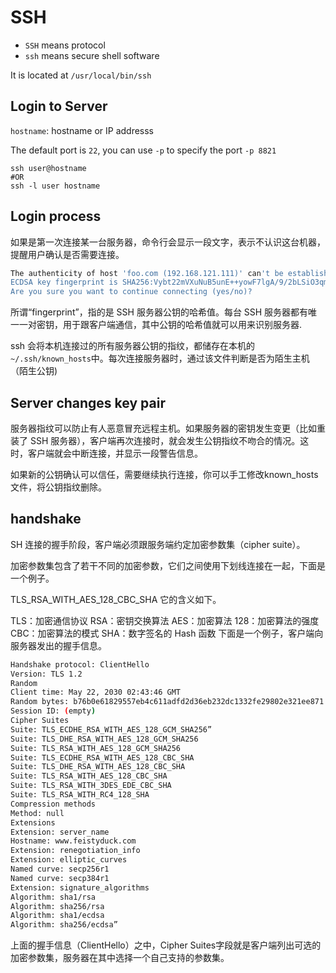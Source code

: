 # SSH

- `SSH` means protocol 
- `ssh` means secure shell software

It is located at `/usr/local/bin/ssh`


## Login to Server

`hostname`: hostname or IP addresss

The default port is `22`, you can use `-p` to specify the port `-p 8821`
```shell
ssh user@hostname 
#OR
ssh -l user hostname
```

## Login process

如果是第一次连接某一台服务器，命令行会显示一段文字，表示不认识这台机器，提醒用户确认是否需要连接。
```bash
The authenticity of host 'foo.com (192.168.121.111)' can't be established.
ECDSA key fingerprint is SHA256:Vybt22mVXuNuB5unE++yowF7lgA/9/2bLSiO3qmYWBY.
Are you sure you want to continue connecting (yes/no)?
```
所谓“fingerprint”，指的是 SSH 服务器公钥的哈希值。每台 SSH 服务器都有唯一一对密钥，用于跟客户端通信，其中公钥的哈希值就可以用来识别服务器.

ssh 会将本机连接过的所有服务器公钥的指纹，都储存在本机的`~/.ssh/known_hosts`中。每次连接服务器时，通过该文件判断是否为陌生主机（陌生公钥)

## Server changes key pair

服务器指纹可以防止有人恶意冒充远程主机。如果服务器的密钥发生变更（比如重装了 SSH 服务器），客户端再次连接时，就会发生公钥指纹不吻合的情况。这时，客户端就会中断连接，并显示一段警告信息。

如果新的公钥确认可以信任，需要继续执行连接，你可以手工修改known_hosts文件，将公钥指纹删除。

## handshake
SH 连接的握手阶段，客户端必须跟服务端约定加密参数集（cipher suite）。

加密参数集包含了若干不同的加密参数，它们之间使用下划线连接在一起，下面是一个例子。

TLS_RSA_WITH_AES_128_CBC_SHA
它的含义如下。

TLS：加密通信协议
RSA：密钥交换算法
AES：加密算法
128：加密算法的强度
CBC：加密算法的模式
SHA：数字签名的 Hash 函数
下面是一个例子，客户端向服务器发出的握手信息。

```bash
Handshake protocol: ClientHello
Version: TLS 1.2
Random
Client time: May 22, 2030 02:43:46 GMT
Random bytes: b76b0e61829557eb4c611adfd2d36eb232dc1332fe29802e321ee871
Session ID: (empty)
Cipher Suites
Suite: TLS_ECDHE_RSA_WITH_AES_128_GCM_SHA256”
Suite: TLS_DHE_RSA_WITH_AES_128_GCM_SHA256
Suite: TLS_RSA_WITH_AES_128_GCM_SHA256
Suite: TLS_ECDHE_RSA_WITH_AES_128_CBC_SHA
Suite: TLS_DHE_RSA_WITH_AES_128_CBC_SHA
Suite: TLS_RSA_WITH_AES_128_CBC_SHA
Suite: TLS_RSA_WITH_3DES_EDE_CBC_SHA
Suite: TLS_RSA_WITH_RC4_128_SHA
Compression methods
Method: null
Extensions
Extension: server_name
Hostname: www.feistyduck.com
Extension: renegotiation_info
Extension: elliptic_curves
Named curve: secp256r1
Named curve: secp384r1
Extension: signature_algorithms
Algorithm: sha1/rsa
Algorithm: sha256/rsa
Algorithm: sha1/ecdsa
Algorithm: sha256/ecdsa”
```

上面的握手信息（ClientHello）之中，Cipher Suites字段就是客户端列出可选的加密参数集，服务器在其中选择一个自己支持的参数集。

